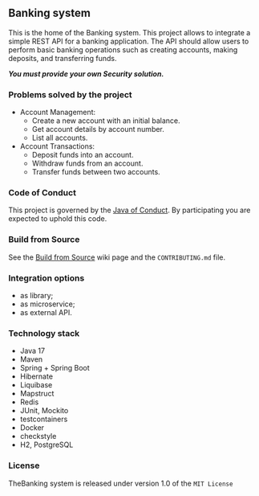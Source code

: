 ## Banking system

This is the home of the Banking system.
This project allows to integrate a simple REST API for a banking application. The API should allow users to perform basic banking operations such as creating accounts, making deposits, and transferring funds.

**_You must provide your own Security solution._**

### Problems solved by the project
- Account Management:
  - Create a new account with an initial balance.
  - Get account details by account number. 
  - List all accounts.
- Account Transactions:
  - Deposit funds into an account.
  - Withdraw funds from an account.
  - Transfer funds between two accounts.

### Code of Conduct
This project is governed by the [Java of Conduct](https://www.oracle.com/java/technologies/javase/codeconventions-contents.html). By participating you are expected to uphold this code.

### Build from Source
See the [Build from Source](https://github.com/3OMazuruk/banking/wiki/Build-from-Source) wiki page and the `CONTRIBUTING.md` file.

### Integration options
- as library;
- as microservice;
- as external API.

### Technology stack
- Java 17
- Maven
- Spring + Spring Boot
- Hibernate
- Liquibase
- Mapstruct
- Redis
- JUnit, Mockito
- testcontainers
- Docker
- checkstyle
- H2, PostgreSQL

### License
TheBanking system is released under version 1.0 of the `MIT License`